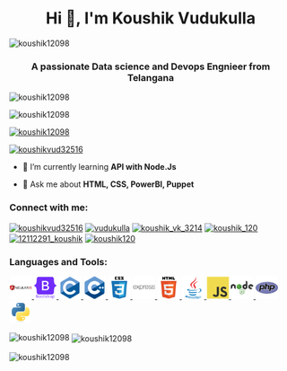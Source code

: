 <h1 align="center">Hi 👋, I'm Koushik Vudukulla</h1>
<img src="![pass](https://github.com/user-attachments/assets/7f115605-4880-43c6-a11f-cb1ceb780d69)" alt="koushik12098" />

<h3 align="center">A passionate Data science and Devops Engnieer from Telangana</h3>
<img src="https://komarev.com/ghpvc/?username=koushik12098&label=Profile%20views&color=0e75b6&style=flat" alt="koushik12098" />

<p align="left"> <img src="https://komarev.com/ghpvc/?username=koushik12098&label=Profile%20views&color=0e75b6&style=flat" alt="koushik12098" /> </p>

<p align="left"> <a href="https://github.com/ryo-ma/github-profile-trophy"><img src="https://github-profile-trophy.vercel.app/?username=koushik12098" alt="koushik12098" /></a> </p>

<p align="left"> <a href="https://twitter.com/koushikvud32516" target="blank"><img src="https://img.shields.io/twitter/follow/koushikvud32516?logo=twitter&style=for-the-badge" alt="koushikvud32516" /></a> </p>

- 🌱 I’m currently learning **API with Node.Js**

- 💬 Ask me about **HTML, CSS, PowerBI, Puppet**

<h3 align="left">Connect with me:</h3>
<p align="left">
<a href="https://twitter.com/koushikvud32516" target="blank"><img align="center" src="https://raw.githubusercontent.com/rahuldkjain/github-profile-readme-generator/master/src/images/icons/Social/twitter.svg" alt="koushikvud32516" height="30" width="40" /></a>
<a href="https://www.linkedin.com/in/vudukulla/" target="blank"><img align="center" src="https://raw.githubusercontent.com/rahuldkjain/github-profile-readme-generator/master/src/images/icons/Social/linked-in-alt.svg" alt="vudukulla" height="30" width="40" /></a>
<a href="https://instagram.com/koushik_vk_3214" target="blank"><img align="center" src="https://raw.githubusercontent.com/rahuldkjain/github-profile-readme-generator/master/src/images/icons/Social/instagram.svg" alt="koushik_vk_3214" height="30" width="40" /></a>
<a href="https://www.codechef.com/users/koushik_120" target="blank"><img align="center" src="https://cdn.jsdelivr.net/npm/simple-icons@3.1.0/icons/codechef.svg" alt="koushik_120" height="30" width="40" /></a>
<a href="https://www.hackerrank.com/12112291_koushik" target="blank"><img align="center" src="https://raw.githubusercontent.com/rahuldkjain/github-profile-readme-generator/master/src/images/icons/Social/hackerrank.svg" alt="12112291_koushik" height="30" width="40" /></a>
<a href="https://www.leetcode.com/koushik120" target="blank"><img align="center" src="https://raw.githubusercontent.com/rahuldkjain/github-profile-readme-generator/master/src/images/icons/Social/leet-code.svg" alt="koushik120" height="30" width="40" /></a>
</p>
<h3 align="left">Languages and Tools:</h3>
<p align="left"> <a href="https://angular.io" target="_blank" rel="noreferrer"> <img src="https://raw.githubusercontent.com/devicons/devicon/master/icons/angularjs/angularjs-original-wordmark.svg" alt="angularjs" width="40" height="40"/> </a> <a href="https://getbootstrap.com" target="_blank" rel="noreferrer"> <img src="https://raw.githubusercontent.com/devicons/devicon/master/icons/bootstrap/bootstrap-plain-wordmark.svg" alt="bootstrap" width="40" height="40"/> </a> <a href="https://www.cprogramming.com/" target="_blank" rel="noreferrer"> <img src="https://raw.githubusercontent.com/devicons/devicon/master/icons/c/c-original.svg" alt="c" width="40" height="40"/> </a> <a href="https://www.w3schools.com/cpp/" target="_blank" rel="noreferrer"> <img src="https://raw.githubusercontent.com/devicons/devicon/master/icons/cplusplus/cplusplus-original.svg" alt="cplusplus" width="40" height="40"/> </a> <a href="https://www.w3schools.com/css/" target="_blank" rel="noreferrer"> <img src="https://raw.githubusercontent.com/devicons/devicon/master/icons/css3/css3-original-wordmark.svg" alt="css3" width="40" height="40"/> </a> <a href="https://expressjs.com" target="_blank" rel="noreferrer"> <img src="https://raw.githubusercontent.com/devicons/devicon/master/icons/express/express-original-wordmark.svg" alt="express" width="40" height="40"/> </a> <a href="https://www.w3.org/html/" target="_blank" rel="noreferrer"> <img src="https://raw.githubusercontent.com/devicons/devicon/master/icons/html5/html5-original-wordmark.svg" alt="html5" width="40" height="40"/> </a> <a href="https://www.java.com" target="_blank" rel="noreferrer"> <img src="https://raw.githubusercontent.com/devicons/devicon/master/icons/java/java-original.svg" alt="java" width="40" height="40"/> </a> <a href="https://developer.mozilla.org/en-US/docs/Web/JavaScript" target="_blank" rel="noreferrer"> <img src="https://raw.githubusercontent.com/devicons/devicon/master/icons/javascript/javascript-original.svg" alt="javascript" width="40" height="40"/> </a> <a href="https://nodejs.org" target="_blank" rel="noreferrer"> <img src="https://raw.githubusercontent.com/devicons/devicon/master/icons/nodejs/nodejs-original-wordmark.svg" alt="nodejs" width="40" height="40"/> </a> <a href="https://www.php.net" target="_blank" rel="noreferrer"> <img src="https://raw.githubusercontent.com/devicons/devicon/master/icons/php/php-original.svg" alt="php" width="40" height="40"/> </a> <a href="https://www.python.org" target="_blank" rel="noreferrer"> <img src="https://raw.githubusercontent.com/devicons/devicon/master/icons/python/python-original.svg" alt="python" width="40" height="40"/> </a> </p>

<p><img align="left" src="https://github-readme-stats.vercel.app/api/top-langs?username=koushik12098&show_icons=true&locale=en&layout=compact" alt="koushik12098" /></p>

<p>&nbsp;<img align="center" src="https://github-readme-stats.vercel.app/api?username=koushik12098&show_icons=true&locale=en" alt="koushik12098" /></p>

<p><img align="center" src="https://github-readme-streak-stats.herokuapp.com/?user=koushik12098&" alt="koushik12098" /></p>

